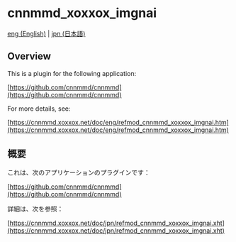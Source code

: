 # cnnmmd_xoxxox_imgnai

[eng (English)](#Overview) | [jpn (日本語)](#概要)

## Overview

This is a plugin for the following application:

[https://github.com/cnnmmd/cnnmmd](https://github.com/cnnmmd/cnnmmd)

For more details, see:

[https://cnnmmd.xoxxox.net/doc/eng/refmod_cnnmmd_xoxxox_imgnai.htm](https://cnnmmd.xoxxox.net/doc/eng/refmod_cnnmmd_xoxxox_imgnai.htm)

## 概要

これは、次のアプリケーションのプラグインです：

[https://github.com/cnnmmd/cnnmmd](https://github.com/cnnmmd/cnnmmd)

詳細は、次を参照：

[https://cnnmmd.xoxxox.net/doc/jpn/refmod_cnnmmd_xoxxox_imgnai.xht](https://cnnmmd.xoxxox.net/doc/jpn/refmod_cnnmmd_xoxxox_imgnai.xht)
